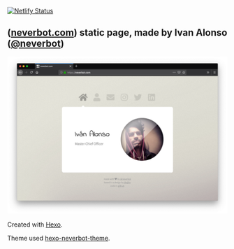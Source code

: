 [![Netlify Status](https://api.netlify.com/api/v1/badges/aa2882fc-8231-45c3-b22e-7b0c445800ba/deploy-status)](https://app.netlify.com/sites/musing-shannon-142f96/deploys)

## ([neverbot.com](https://maldorne.org/)) static page, made by Ivan Alonso ([@neverbot](https://github.com/neverbot))

![](screenshot.png)

Created with [Hexo](https://hexo.io/).

Theme used [hexo-neverbot-theme](https://github.com/neverbot/hexo-neverbot-theme).

